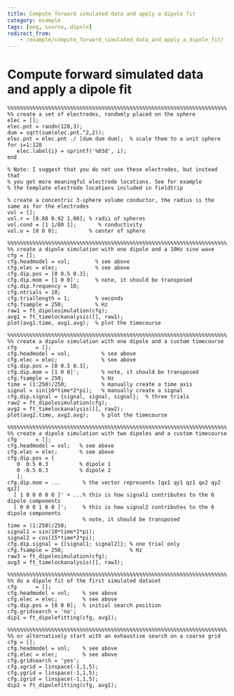 ```yaml
---
title: Compute forward simulated data and apply a dipole fit
category: example
tags: [eeg, source, dipole]
redirect_from:
    - /example/compute_forward_simulated_data_and_apply_a_dipole_fit/
---
```


# Compute forward simulated data and apply a dipole fit

    %%%%%%%%%%%%%%%%%%%%%%%%%%%%%%%%%%%%%%%%%%%%%%%%%%%%%%%%%%%%%%%%%%%%%%
    %% create a set of electrodes, randomly placed on the sphere
    elec = [];
    elec.pnt = randn(128,3);
    dum = sqrt(sum(elec.pnt.^2,2));
    elec.pnt = elec.pnt ./ [dum dum dum];  % scale them to a unit sphere
    for i=1:128
       elec.label{i} = sprintf('%03d', i);
    end

    % Note: I suggest that you do not use these electrodes, but instead that
    % you get more meaningful electrode locations. See for example
    % the template electrode locations included in fieldtrip

    % create a concentric 3-sphere volume conductor, the radius is the same as for the electrodes
    vol = [];
    vol.r = [0.88 0.92 1.00]; % radii of spheres
    vol.cond = [1 1/80 1];       % conductivity
    vol.o = [0 0 0];          % center of sphere

    %%%%%%%%%%%%%%%%%%%%%%%%%%%%%%%%%%%%%%%%%%%%%%%%%%%%%%%%%%%%%%%%%%%%%%
    %% create a dipole simulation with one dipole and a 10Hz sine wave
    cfg = [];
    cfg.headmodel = vol;        % see above
    cfg.elec = elec;            % see above
    cfg.dip.pos = [0 0.5 0.3];
    cfg.dip.mom = [1 0 0]';     % note, it should be transposed
    cfg.dip.frequency = 10;
    cfg.ntrials = 10;
    cfg.triallength = 1;        % seconds
    cfg.fsample = 250;          % Hz
    raw1 = ft_dipolesimulation(cfg);
    avg1 = ft_timelockanalysis([], raw1);
    plot(avg1.time, avg1.avg);  % plot the timecourse

    %%%%%%%%%%%%%%%%%%%%%%%%%%%%%%%%%%%%%%%%%%%%%%%%%%%%%%%%%%%%%%%%%%%%%%
    %% create a dipole simulation with one dipole and a custom timecourse
    cfg      = [];
    cfg.headmodel = vol;          % see above
    cfg.elec = elec;              % see above
    cfg.dip.pos = [0 0.5 0.3];
    cfg.dip.mom = [1 0 0]';       % note, it should be transposed
    cfg.fsample = 250;            % Hz
    time = (1:250)/250;           % manually create a time axis
    signal = sin(10*time*2*pi);   % manually create a signal
    cfg.dip.signal = {signal, signal, signal};  % three trials
    raw2 = ft_dipolesimulation(cfg);
    avg2 = ft_timelockanalysis([], raw2);
    plot(avg2.time, avg2.avg);    % plot the timecourse

    %%%%%%%%%%%%%%%%%%%%%%%%%%%%%%%%%%%%%%%%%%%%%%%%%%%%%%%%%%%%%%%%%%%%%%
    %% create a dipole simulation with two dipoles and a custom timecourse
    cfg      = [];
    cfg.headmodel = vol;   % see above
    cfg.elec = elec;       % see above
    cfg.dip.pos = [
       0  0.5 0.3          % dipole 1
       0 -0.5 0.3          % dipole 2
       ];
    cfg.dip.mom = ...       % the vector represents [qx1 qy1 qz1 qx2 qy2 qz2]
      [ 1 0 0 0 0 0 ]' + ...% this is how signal1 contributes to the 6 dipole components
      [ 0 0 0 1 0 0 ]';     % this is how signal2 contributes to the 6 dipole components
                            % note, it should be transposed
    time = (1:250)/250;
    signal1 = sin(10*time*2*pi);
    signal2 = cos(15*time*2*pi);
    cfg.dip.signal = {[signal1; signal2]}; % one trial only
    cfg.fsample = 250;                     % Hz
    raw3 = ft_dipolesimulation(cfg);
    avg3 = ft_timelockanalysis([], raw3);

    %%%%%%%%%%%%%%%%%%%%%%%%%%%%%%%%%%%%%%%%%%%%%%%%%%%%%%%%%%%%%%%%%%%%%%
    %% do a dipole fit of the first simulated dataset
    cfg      = [];
    cfg.headmodel = vol;    % see above
    cfg.elec = elec;        % see above
    cfg.dip.pos = [0 0 0];  % initial search position
    cfg.gridsearch = 'no';
    dip1 = ft_dipolefitting(cfg, avg1);

    %%%%%%%%%%%%%%%%%%%%%%%%%%%%%%%%%%%%%%%%%%%%%%%%%%%%%%%%%%%%%%%%%%%%%%
    %% or alternatively start with an exhaustive search on a coarse grid
    cfg = [];
    cfg.headmodel = vol;    % see above
    cfg.elec = elec;        % see above
    cfg.gridsearch = 'yes';
    cfg.xgrid = linspace(-1,1,5);
    cfg.ygrid = linspace(-1,1,5);
    cfg.zgrid = linspace(-1,1,5);
    dip2 = ft_dipolefitting(cfg, avg1);
